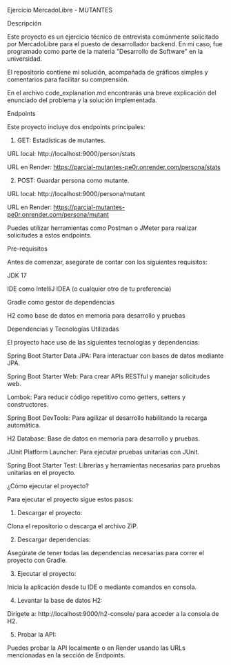 Ejercicio MercadoLibre - MUTANTES

Descripción

Este proyecto es un ejercicio técnico de entrevista comúnmente solicitado por MercadoLibre para el puesto de desarrollador backend. En mi caso, fue programado como parte de la materia "Desarrollo de Software" en la universidad.

El repositorio contiene mi solución, acompañada de gráficos simples y comentarios para facilitar su comprensión.

En el archivo code_explanation.md encontrarás una breve explicación del enunciado del problema y la solución implementada.


Endpoints

Este proyecto incluye dos endpoints principales:

1. GET: Estadísticas de mutantes.

URL local: http://localhost:9000/person/stats

URL en Render: https://parcial-mutantes-pe0r.onrender.com/persona/stats


2. POST: Guardar persona como mutante.

URL local: http://localhost:9000/persona/mutant

URL en Render: https://parcial-mutantes-pe0r.onrender.com/persona/mutant




Puedes utilizar herramientas como Postman o JMeter para realizar solicitudes a estos endpoints.

Pre-requisitos

Antes de comenzar, asegúrate de contar con los siguientes requisitos:

JDK 17

IDE como IntelliJ IDEA (o cualquier otro de tu preferencia)

Gradle como gestor de dependencias

H2 como base de datos en memoria para desarrollo y pruebas


Dependencias y Tecnologías Utilizadas

El proyecto hace uso de las siguientes tecnologías y dependencias:

Spring Boot Starter Data JPA: Para interactuar con bases de datos mediante JPA.

Spring Boot Starter Web: Para crear APIs RESTful y manejar solicitudes web.

Lombok: Para reducir código repetitivo como getters, setters y constructores.

Spring Boot DevTools: Para agilizar el desarrollo habilitando la recarga automática.

H2 Database: Base de datos en memoria para desarrollo y pruebas.

JUnit Platform Launcher: Para ejecutar pruebas unitarias con JUnit.

Spring Boot Starter Test: Librerías y herramientas necesarias para pruebas unitarias en el proyecto.


¿Cómo ejecutar el proyecto?

Para ejecutar el proyecto sigue estos pasos:

1. Descargar el proyecto:

Clona el repositorio o descarga el archivo ZIP.



2. Descargar dependencias:

Asegúrate de tener todas las dependencias necesarias para correr el proyecto con Gradle.



3. Ejecutar el proyecto:

Inicia la aplicación desde tu IDE o mediante comandos en consola.



4. Levantar la base de datos H2:

Dirígete a: http://localhost:9000/h2-console/ para acceder a la consola de H2.



5. Probar la API:

Puedes probar la API localmente o en Render usando las URLs mencionadas en la sección de Endpoints.
